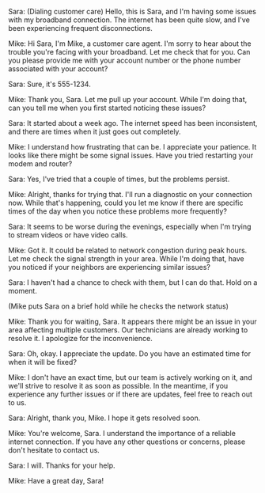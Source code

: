 Sara: (Dialing customer care) Hello, this is Sara, and I'm having some issues with my broadband connection. The internet has been quite slow, and I've been experiencing frequent disconnections.

Mike: Hi Sara, I'm Mike, a customer care agent. I'm sorry to hear about the trouble you're facing with your broadband. Let me check that for you. Can you please provide me with your account number or the phone number associated with your account?

Sara: Sure, it's 555-1234.

Mike: Thank you, Sara. Let me pull up your account. While I'm doing that, can you tell me when you first started noticing these issues?

Sara: It started about a week ago. The internet speed has been inconsistent, and there are times when it just goes out completely.

Mike: I understand how frustrating that can be. I appreciate your patience. It looks like there might be some signal issues. Have you tried restarting your modem and router?

Sara: Yes, I've tried that a couple of times, but the problems persist.

Mike: Alright, thanks for trying that. I'll run a diagnostic on your connection now. While that's happening, could you let me know if there are specific times of the day when you notice these problems more frequently?

Sara: It seems to be worse during the evenings, especially when I'm trying to stream videos or have video calls.

Mike: Got it. It could be related to network congestion during peak hours. Let me check the signal strength in your area. While I'm doing that, have you noticed if your neighbors are experiencing similar issues?

Sara: I haven't had a chance to check with them, but I can do that. Hold on a moment.

(Mike puts Sara on a brief hold while he checks the network status)

Mike: Thank you for waiting, Sara. It appears there might be an issue in your area affecting multiple customers. Our technicians are already working to resolve it. I apologize for the inconvenience.

Sara: Oh, okay. I appreciate the update. Do you have an estimated time for when it will be fixed?

Mike: I don't have an exact time, but our team is actively working on it, and we'll strive to resolve it as soon as possible. In the meantime, if you experience any further issues or if there are updates, feel free to reach out to us.

Sara: Alright, thank you, Mike. I hope it gets resolved soon.

Mike: You're welcome, Sara. I understand the importance of a reliable internet connection. If you have any other questions or concerns, please don't hesitate to contact us.

Sara: I will. Thanks for your help.

Mike: Have a great day, Sara!
